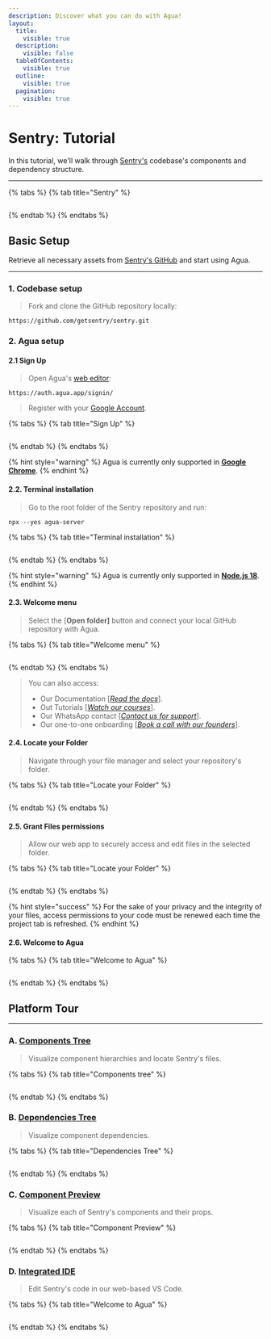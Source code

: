 ```yaml
---
description: Discover what you can do with Agua!
layout:
  title:
    visible: true
  description:
    visible: false
  tableOfContents:
    visible: true
  outline:
    visible: true
  pagination:
    visible: true
---
```


# Sentry: Tutorial

In this tutorial, we'll walk through [Sentry's](https://sentry.io/) codebase's components and dependency structure.

***



{% tabs %}
{% tab title="Sentry" %}
<figure><img src="../.gitbook/assets/Sentry-Reduced.png" alt=""><figcaption></figcaption></figure>
{% endtab %}
{% endtabs %}



## Basic Setup

Retrieve all necessary assets from [Sentry's GitHub](https://github.com/getsentry) and start using Agua.

***



### 1. Codebase setup[​](https://docs.agua.dev/installation#1-codebase-setup) <a href="#id-1-codebase-setup" id="id-1-codebase-setup"></a>

> Fork and clone the GitHub repository locally:

```
https://github.com/getsentry/sentry.git
```



### 2. Agua setup[​](https://docs.agua.dev/installation#2-agua-setup) <a href="#id-2-agua-setup" id="id-2-agua-setup"></a>



#### 2.1 Sign Up

> Open Agua's [web editor](https://auth.agua.app/signin/):

```
https://auth.agua.app/signin/
```

> Register with your [Google Account](https://www.google.com/account/about/).&#x20;

{% tabs %}
{% tab title="Sign Up" %}
<figure><img src="../.gitbook/assets/Agua-Sign-Up-Reduced.png" alt=""><figcaption></figcaption></figure>
{% endtab %}
{% endtabs %}

{% hint style="warning" %}
Agua is currently only supported in [**Google Chrome**](https://www.google.com/intl/es-419/chrome/).
{% endhint %}



#### 2.2. Terminal installation[​](https://docs.agua.dev/installation#21-terminal-installation) <a href="#id-21-terminal-installation" id="id-21-terminal-installation"></a>

> Go to the root folder of the Sentry repository and run:

```
npx --yes agua-server
```

{% tabs %}
{% tab title="Terminal installation" %}
<figure><img src="../.gitbook/assets/Agua-Install-Reduced.png" alt=""><figcaption></figcaption></figure>
{% endtab %}
{% endtabs %}

{% hint style="warning" %}
Agua is currently only supported in [**Node.js 18**](https://nodejs.org/en/download).
{% endhint %}



#### 2.3. Welcome menu[​](https://docs.agua.dev/installation#22-welcome-menu) <a href="#id-22-welcome-menu" id="id-22-welcome-menu"></a>

> Select the \[**Open folder]** button and connect your local GitHub repository with Agua.

{% tabs %}
{% tab title="Welcome menu​" %}
<figure><img src="../.gitbook/assets/Agua-Menu-Reduced.png" alt=""><figcaption></figcaption></figure>
{% endtab %}
{% endtabs %}

> You can also access:
>
> * Our Documentation \[[_Read the docs_](https://docs.agua.dev/)].
> * Out Tutorials \[[_Watch our courses_](https://www.youtube.com/@aguafordevs)].
> * Our WhatsApp contact \[[_Contact us for support_](https://wa.me/12396883277)].
> * Our one-to-one onboarding \[[_Book a call with our founders_](https://agua.tools/meetings/developers/onboarding)].



#### 2.4. Locate your Folder <a href="#id-23-folder-selection" id="id-23-folder-selection"></a>

> Navigate through your file manager and select your repository's folder.

{% tabs %}
{% tab title="Locate your Folder" %}
<figure><img src="../.gitbook/assets/Agua-Finder-Reduced.png" alt=""><figcaption></figcaption></figure>
{% endtab %}
{% endtabs %}



#### 2.5. Grant Files permissions <a href="#id-23-folder-selection" id="id-23-folder-selection"></a>

> Allow our web app to securely access and edit files in the selected folder.

{% tabs %}
{% tab title="Locate your Folder" %}
<figure><img src="../.gitbook/assets/Agua-Edit-Files-Reduced.png" alt=""><figcaption></figcaption></figure>
{% endtab %}
{% endtabs %}

{% hint style="success" %}
For the sake of your privacy and the integrity of your files, access permissions to your code must be renewed each time the project tab is refreshed.
{% endhint %}



#### 2.6. Welcome to Agua <a href="#id-23-folder-selection" id="id-23-folder-selection"></a>

{% tabs %}
{% tab title="Welcome to Agua" %}
<figure><img src="../.gitbook/assets/Component-List-Reduced.png" alt=""><figcaption></figcaption></figure>
{% endtab %}
{% endtabs %}



## Platform Tour[​](https://docs.agua.dev/installation#3-platform-tour) <a href="#id-3-platform-tour" id="id-3-platform-tour"></a>

***



### A. [Components Tree](../basics/components-tree.md)

> Visualize component hierarchies and locate Sentry's files.

{% tabs %}
{% tab title="Components tree" %}
<figure><img src="../.gitbook/assets/Component-Tree-Reduced.png" alt=""><figcaption></figcaption></figure>
{% endtab %}
{% endtabs %}



### B. [Dependencies Tree](../basics/dependencies-tree.md)

> Visualize component dependencies.

{% tabs %}
{% tab title="Dependencies Tree" %}
<figure><img src="../.gitbook/assets/Dependency-Tree-Reduced.png" alt=""><figcaption></figcaption></figure>
{% endtab %}
{% endtabs %}



### C. [Component Preview](../basics/component-preview.md)

> Visualize each of Sentry's components and their props.

{% tabs %}
{% tab title="Component Preview" %}
<figure><img src="../.gitbook/assets/Component-Preview-Reduced.png" alt=""><figcaption></figcaption></figure>
{% endtab %}
{% endtabs %}



### D. [Integrated IDE](../basics/integrated-ide.md)

> Edit Sentry's code in our web-based VS Code.

{% tabs %}
{% tab title="Welcome to Agua" %}
<figure><img src="../.gitbook/assets/Integrated-IDE-Reduced.png" alt=""><figcaption></figcaption></figure>
{% endtab %}
{% endtabs %}

